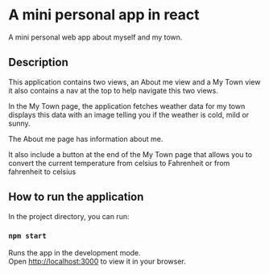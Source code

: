 # A mini personal app in react

A mini personal web app about myself and my town.

## Description

This application contains two views, an About me view and a My Town view
it also contains a nav at the top to help navigate this two views.

In the My Town page, the application fetches weather data for my town
displays this data with an image telling you if the weather is cold, mild or sunny.

The About me page has information about me.

It also include a button at the end of the My Town page that allows you to
convert the current temperature from celsius to Fahrenheit or from fahrenheit
to celsius

## How to run the application

In the project directory, you can run:

### `npm start`

Runs the app in the development mode.\
Open [http://localhost:3000](http://localhost:3000) to view it in your browser.
